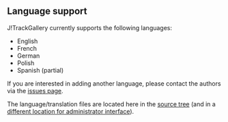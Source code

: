 ## Language support

J!TrackGallery currently supports the following languages:
   - English
   - French
   - German
   - Polish
   - Spanish (partial)

If you are interested in adding another language, please contact the authors via the [issues page](https://github.com/mastervanleeuwen/J-TrackGallery/issues).

The language/translation files are located here in the [source tree](https://github.com/mastervanleeuwen/J-TrackGallery/tree/master/components/com_jtg/language) 
(and in a [different location for administrator interface](https://github.com/mastervanleeuwen/J-TrackGallery/tree/master/administrator/components/com_jtg/language)).
